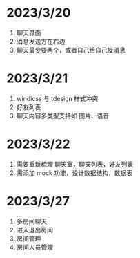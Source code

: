 # 2023/3/20

1. 聊天界面
2. 消息发送方在右边
3. 聊天最少要两个，或者自己给自己发消息

# 2023/3/21

1. windicss 与 tdesign 样式冲突
2. 好友列表
3. 聊天内容多类型支持如 图片、语音

# 2023/3/22

1. 需要重新梳理 聊天室，聊天列表，好友列表
2. 需添加 mock 功能，设计数据结构，数据表

# 2023/3/27

1. 多房间聊天
2. 进入退出房间
3. 房间管理
4. 房间人员管理
